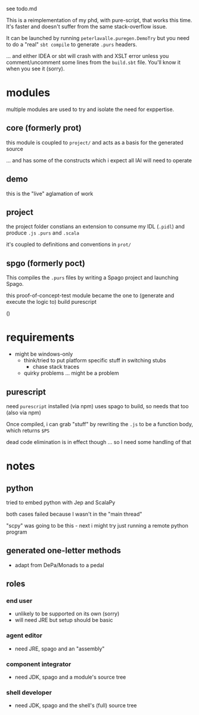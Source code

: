 see todo.md

This is a reimplementation of my phd, with pure-script, that works this time.
It's faster and doesn't suffer from the same stack-overflow issue.

It can be launched by running `peterlavalle.puregen.DemoTry` but you need to do a "real" `sbt compile` to generate `.purs` headers.

... and either IDEA or sbt will crash with and XSLT error unless you comment/uncomment some lines from the `build.sbt` file.
You'll know it when you see it (sorry).

# modules

multiple modules are used to try and isolate the need for exppertise.

## core (formerly prot)

this module is coupled to `project/` and acts as a basis for the generated source

... and has some of the constructs which i expect all IAI will need to operate

## demo

this is the "live" aglamation of work

## project

the project folder constians an extension to consume my IDL (`.pidl`) and produce `.js` `.purs` and `.scala`

it's coupled to definitions and conventions in `prot/`

## spgo (formerly poct)

This compiles the `.purs` files by writing a Spago project and launching Spago.

this proof-of-concept-test module became the one to (generate and execute the logic to) build purescript

()

# requirements

- might be windows-only
	- think/tried to put platform specific stuff in switching stubs
		- chase stack traces
	- quirky problems ... might be a problem

## purescript

need `purescript` installed (via npm)
uses spago to build, so needs that too (also via npm)

Once compiled, i can grab "stuff" by rewriting the `.js` to be a function body, which returns `$PS`

dead code elimination is in effect though ... so I need some handling of that

# notes

## python

tried to embed python with Jep and ScalaPy

both cases failed because I wasn't in the "main thread"

"scpy" was going to be this - next i might try just running a remote python program


## generated one-letter methods

- adapt from DePa/Monads to a pedal


## roles

### end user

- unlikely to be supported on its own (sorry)
- will need JRE but setup should be basic

### agent editor

- need JRE, spago and an "assembly"

### component integrator

- need JDK, spago and a module's source tree

### shell developer

- need JDK, spago and the shell's (full) source tree
